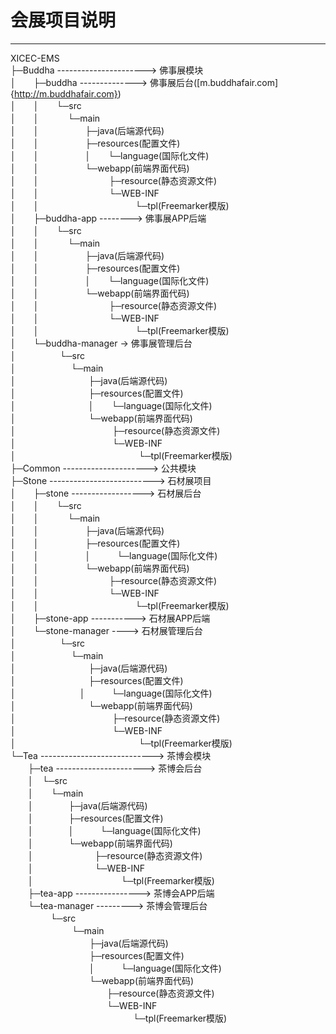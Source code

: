 # 会展项目说明

---

XICEC-EMS  
├─Buddha ----------------------> 佛事展模块  
│　　├─buddha --------------> 佛事展后台([m.buddhafair.com]{http://m.buddhafair.com})  
│　　│　　└─src  
│　　│　　　 └─main  
│　　│　　　 　　├─java(后端源代码)   
│　　│　　　 　　├─resources(配置文件)   
│　　│　　　　 　│　　└─language(国际化文件)   
│　　│　　　 　　└─webapp(前端界面代码)   
│　　│　　　　　　　　├─resource(静态资源文件)    
│　　│　　　　　　　　└─WEB-INF   
│　　│　　　　　　　　　　　└─tpl(Freemarker模版)   
│　　├─buddha-app --------> 佛事展APP后端  
│　　│　　└─src  
│　　│　　　 └─main  
│　　│　　　 　　├─java(后端源代码)   
│　　│　　　 　　├─resources(配置文件)   
│　　│　　　　 　│　　└─language(国际化文件)   
│　　│　　　 　　└─webapp(前端界面代码)   
│　　│　　　　　　　　├─resource(静态资源文件)    
│　　│　　　　　　　　└─WEB-INF  
│　　│　　　　　　　　　　　└─tpl(Freemarker模版)   
│　　└─buddha-manager -> 佛事展管理后台  
│　　　　　└─src  
│　　　　　 　└─main  
│　　　　　 　　　├─java(后端源代码)   
│　　　　　 　　　├─resources(配置文件)   
│　　　　　　　 　│　　└─language(国际化文件)   
│　　　　　 　　　└─webapp(前端界面代码)   
│　　　　　　　　　　　├─resource(静态资源文件)    
│　　　　　　　　　　　└─WEB-INF  
│　　　　　　　　　　　　　　└─tpl(Freemarker模版)  
├─Common ---------------------> 公共模块  
├─Stone --------------------------> 石材展项目  
│　　├─stone ------------------> 石材展后台  
│　　│　　└─src  
│　　│　　　 └─main  
│　　│　　　 　　├─java(后端源代码)   
│　　│　　　 　　├─resources(配置文件)   
│　　│　　　　　 │　　　└─language(国际化文件)   
│　　│　　　 　　└─webapp(前端界面代码)   
│　　│　　　　　　　　├─resource(静态资源文件)    
│　　│　　　　　　　　└─WEB-INF   
│　　│　　　　　　　　　　　└─tpl(Freemarker模版)  
│　　├─stone-app -----------> 石材展APP后端  
│　　└─stone-manager ----> 石材展管理后台  
│　　　　　└─src  
│　　　　　　 └─main  
│　　　　　 　　　├─java(后端源代码)   
│　　　　　 　　　├─resources(配置文件)   
│　　　　　　　   │　　　└─language(国际化文件)   
│　　　　　 　　　└─webapp(前端界面代码)   
│　　　　　　　　　　　├─resource(静态资源文件)    
│　　　　　　　　　　　└─WEB-INF   
│　　　　　　　　　　　　　　└─tpl(Freemarker模版)  
└─Tea ----------------------------> 茶博会模块  
　　├─tea ----------------------> 茶博会后台  
　　│　└─src  
　　│　　└─main  
　　│　　　　├─java(后端源代码)   
　　│　　　　├─resources(配置文件)   
　　│　　　　│　　　└─language(国际化文件)   
　　│　　　　└─webapp(前端界面代码)   
　　│　　　　　　　├─resource(静态资源文件)    
　　│　　　　　　　└─WEB-INF   
　　│　　　　　　　　　　└─tpl(Freemarker模版)  
　　├─tea-app ----------------> 茶博会APP后端  
　　└─tea-manager ---------> 茶博会管理后台  
　　　 　 └─src  
　　　　　　　└─main  
　　　　　　　　　├─java(后端源代码)   
　　　　　　　　　├─resources(配置文件)   
　　　　　　　　　│　　　└─language(国际化文件)   
　　　　　　　　　└─webapp(前端界面代码)   
　　　　　　　　　　　├─resource(静态资源文件)    
　　　　　　　　　　　└─WEB-INF   
　　　　　　　　　　　　　　└─tpl(Freemarker模版)  
